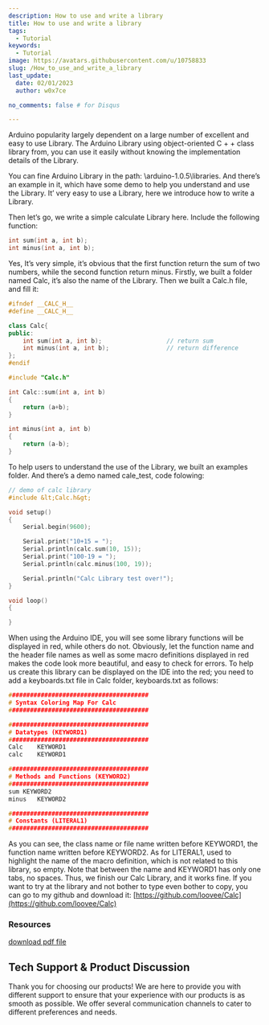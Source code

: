 ```yaml
---
description: How to use and write a library
title: How to use and write a library
tags:
  - Tutorial
keywords:
  - Tutorial
image: https://avatars.githubusercontent.com/u/10758833
slug: /How_to_use_and_write_a_library
last_update:
  date: 02/01/2023
  author: w0x7ce

no_comments: false # for Disqus

---
```


Arduino popularity largely dependent on a large number of excellent and easy to use Library. The Arduino Library using object-oriented C + + class library from, you can use it easily without knowing the implementation details of the Library.

You can fine Arduino Library in the path: \arduino-1.0.5\libraries. And there’s an example in it, which have some demo to help you understand and use the Library.
It’ very easy to use a Library, here we introduce how to write a Library.

Then let’s go, we write a simple calculate Library here. Include the following function:

```c++
int sum(int a, int b);
int minus(int a, int b);
```

Yes, It’s very simple, it’s obvious that the first function return the sum of two numbers, while the second function return minus.
Firstly, we built a folder named Calc, it’s also the name of the Library.
Then we built a Calc.h file, and fill it:

```c++
#ifndef __CALC_H__
#define __CALC_H__

class Calc{
public:
    int sum(int a, int b);                  // return sum
    int minus(int a, int b);                // return difference
};
#endif
```

```c++ title="Calc.cpp"
#include "Calc.h"

int Calc::sum(int a, int b)
{
    return (a+b);
}

int minus(int a, int b)
{
    return (a-b);
}
```

To help users to understand the use of the Library, we built an examples folder. And there’s a demo named cale_test, code folowing:

```c++
// demo of calc library
#include &lt;Calc.h&gt;

void setup()
{
    Serial.begin(9600);

    Serial.print("10+15 = ");
    Serial.println(calc.sum(10, 15));
    Serial.print("100-19 = ");
    Serial.println(calc.minus(100, 19));

    Serial.println("Calc Library test over!");
}

void loop()
{

}

```

When using the Arduino IDE, you will see some library functions will be displayed in red, while others do not. Obviously, let the function name and the header file names as well as some macro definitions displayed in red makes the code look more beautiful, and easy to check for errors.
To help us create this library can be displayed on the IDE into the red; you need to add a keyboards.txt file in Calc folder, keyboards.txt as follows:

```c++
#######################################
# Syntax Coloring Map For Calc
#######################################

#######################################
# Datatypes (KEYWORD1)
#######################################
Calc	KEYWORD1
calc	KEYWORD1

#######################################
# Methods and Functions (KEYWORD2)
#######################################
sum	KEYWORD2
minus	KEYWORD2

#######################################
# Constants (LITERAL1)
#######################################
```


As you can see, the class name or file name written before KEYWORD1, the function name written before KEYWORD2. As for LITERAL1, used to highlight the name of the macro definition, which is not related to this library, so empty. Note that between the name and KEYWORD1 has only one tabs, no spaces.
Thus, we finish our Calc Library, and it works fine. If you want to try at the library and not bother to type even bother to copy, you can go to my github and download it: [https://github.com/loovee/Calc](https://github.com/loovee/Calc)

###   Resources

[download pdf file](https://files.seeedstudio.com/wiki/How_to_use_and_write_a_library/res/How_to_use_and_write_a_library.pdf)

## Tech Support & Product Discussion
Thank you for choosing our products! We are here to provide you with different support to ensure that your experience with our products is as smooth as possible. We offer several communication channels to cater to different preferences and needs.

<div class="button_tech_support_container">
<a href="https://forum.seeedstudio.com/" class="button_forum"></a> 
<a href="https://www.seeedstudio.com/contacts" class="button_email"></a>
</div>

<div class="button_tech_support_container">
<a href="https://discord.gg/eWkprNDMU7" class="button_discord"></a> 
<a href="https://github.com/Seeed-Studio/wiki-documents/discussions/69" class="button_discussion"></a>
</div>

